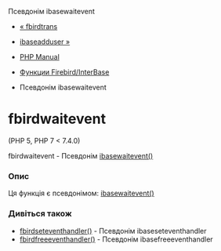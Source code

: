 Псевдонім ibasewaitevent

-   [« fbirdtrans](function.fbird-trans.html)
    
-   [ibaseadduser »](function.ibase-add-user.html)
    
-   [PHP Manual](index.html)
    
-   [Функции Firebird/InterBase](ref.ibase.html)
    
-   Псевдонім ibasewaitevent
    

# fbirdwaitevent

(PHP 5, PHP 7 < 7.4.0)

fbirdwaitevent - Псевдонім [ibasewaitevent()](function.ibase-wait-event.html)

### Опис

Ця функція є псевдонімом: [ibasewaitevent()](function.ibase-wait-event.html)

### Дивіться також

-   [fbirdseteventhandler()](function.fbird-set-event-handler.html) - Псевдонім ibaseseteventhandler
-   [fbirdfreeeventhandler()](function.fbird-free-event-handler.html) - Псевдонім ibasefreeeventhandler